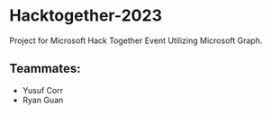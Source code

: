 # Hacktogether-2023
Project for Microsoft Hack Together Event Utilizing Microsoft Graph.

## Teammates:
- Yusuf Corr
- Ryan Guan


